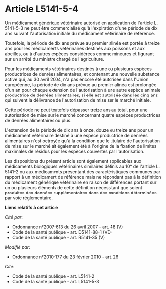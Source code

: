 # Article L5141-5-4

Un médicament générique vétérinaire autorisé en application de l'article L. 5141-5-3 ne peut être commercialisé qu'à
l'expiration d'une période de dix ans suivant l'autorisation initiale du médicament vétérinaire de référence. 

Toutefois, la période de dix ans prévue au premier alinéa est portée à treize ans pour les médicaments vétérinaires destinés
aux poissons et aux abeilles, ou à d'autres espèces considérées comme mineures et figurant sur un arrêté du ministre chargé
de l'agriculture. 

Pour les médicaments vétérinaires destinés à une ou plusieurs espèces productrices de denrées alimentaires, et contenant une
nouvelle substance active qui, au 30 avril 2004, n'a pas encore été autorisée dans  l'Union européenne, la période de dix ans
prévue au premier alinéa est prolongée d'un an pour chaque extension de l'autorisation à une autre espèce animale productrice
de denrées alimentaires, si elle est autorisée dans les cinq ans qui suivent la délivrance de l'autorisation de mise sur le
marché initiale. 

Cette période ne peut toutefois dépasser treize ans au total, pour une autorisation de mise sur le marché concernant quatre
espèces productrices de denrées alimentaires ou plus.

L'extension de la période de dix ans à onze, douze ou treize ans pour un médicament vétérinaire destiné à une espèce
productrice de denrées alimentaires n'est octroyée qu'à la condition que le titulaire de l'autorisation de mise sur le marché
ait également été à l'origine de la fixation de limites maximales de résidus pour les espèces couvertes par l'autorisation. 

Les dispositions du présent article sont également applicables aux médicaments biologiques vétérinaires similaires définis au
10° de l'article L. 5141-2 ou aux médicaments présentant des caractéristiques communes par rapport à un médicament de
référence mais ne répondant pas à la définition du médicament générique vétérinaire en raison de différences portant sur un
ou plusieurs éléments de cette définition nécessitant que soient produites des données supplémentaires dans des conditions
déterminées par voie réglementaire.

**Liens relatifs à cet article**

_Cité par_:

  - Ordonnance n°2007-613 du 26 avril 2007 - art. 48 (V)
  - Code de la santé publique - art. D5141-88-1 (VD)
  - Code de la santé publique - art. R5141-35 (V)

_Modifié par_:

  - Ordonnance n°2010-177 du 23 février 2010 - art. 26

_Cite_:

  - Code de la santé publique - art. L5141-2
  - Code de la santé publique - art. L5141-5-3
